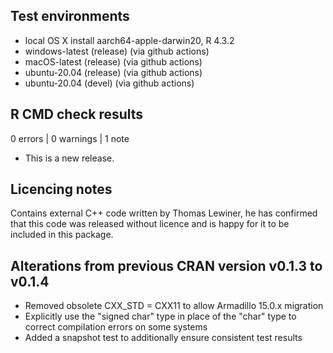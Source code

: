 ## Test environments
* local OS X install aarch64-apple-darwin20, R 4.3.2
* windows-latest (release) (via github actions)
* macOS-latest (release) (via github actions)
* ubuntu-20.04 (release) (via github actions)
* ubuntu-20.04 (devel) (via github actions)

## R CMD check results

0 errors | 0 warnings | 1 note

* This is a new release.

## Licencing notes
Contains external C++ code written by Thomas Lewiner, he has confirmed that this
code was released without licence and is happy for it to be included in this
package.

## Alterations from previous CRAN version v0.1.3 to v0.1.4
- Removed obsolete CXX_STD = CXX11 to allow Armadillo 15.0.x migration
- Explicitly use the "signed char" type in place of the "char" type to correct
compilation errors on some systems
- Added a snapshot test to additionally ensure consistent test results
